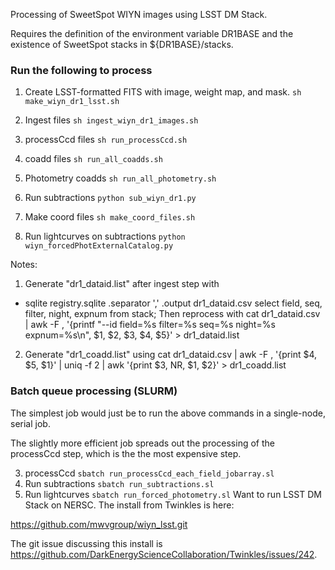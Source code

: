 Processing of SweetSpot WIYN images using LSST DM Stack.

Requires the definition of the environment variable DR1BASE and the existence of SweetSpot stacks in ${DR1BASE}/stacks.

### Run the following to process
1. Create LSST-formatted FITS with image, weight map, and mask.
`sh make_wiyn_dr1_lsst.sh`
2. Ingest files
`sh ingest_wiyn_dr1_images.sh`
3. processCcd files
`sh run_processCcd.sh`
4. coadd files
`sh run_all_coadds.sh`
5. Photometry coadds
`sh run_all_photometry.sh`

6. Run subtractions
`python sub_wiyn_dr1.py`
7. Make coord files
`sh make_coord_files.sh`
8. Run lightcurves on subtractions
`python wiyn_forcedPhotExternalCatalog.py`

Notes:
1. Generate "dr1_dataid.list" after ingest step with
 * sqlite registry.sqlite
.separator ','
.output dr1_dataid.csv
select field, seq, filter, night, expnum from stack;
 Then reprocess with
cat dr1_dataid.csv | awk -F , '{printf "--id field=%s filter=%s seq=%s night=%s expnum=%s\n", $1, $2, $3, $4, $5}'  > dr1_dataid.list
2. Generate "dr1_coadd.list" using
cat dr1_dataid.csv | awk -F , '{print $4, $5, $1}'  | uniq -f 2 | awk '{print $3, NR, $1, $2}' > dr1_coadd.list

### Batch queue processing (SLURM)
The simplest job would just be to run the above commands in a single-node, serial job.

The slightly more efficient job spreads out the processing of the processCcd step, which is the the most expensive step.

3. processCcd
`sbatch run_processCcd_each_field_jobarray.sl`
4. Run subtractions
`sbatch run_subtractions.sl`
5. Run lightcurves
`sbatch run_forced_photometry.sl`
Want to run LSST DM Stack on NERSC. The install from Twinkles is here:

https://github.com/mwvgroup/wiyn_lsst.git

The git issue discussing this install is https://github.com/DarkEnergyScienceCollaboration/Twinkles/issues/242.
